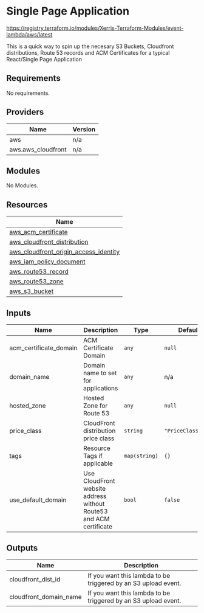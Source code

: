 # Single Page Application

https://registry.terraform.io/modules/Xerris-Terraform-Modules/event-lambda/aws/latest

This is a quick way to spin up the necesary S3 Buckets, Cloudfront distributions, Route 53 records and ACM Certificates for a typical React/Single Page Application

## Requirements

No requirements.

## Providers

| Name | Version |
|------|---------|
| aws | n/a |
| aws.aws\_cloudfront | n/a |

## Modules

No Modules.

## Resources

| Name |
|------|
| [aws_acm_certificate](https://registry.terraform.io/providers/hashicorp/aws/latest/docs/data-sources/acm_certificate) |
| [aws_cloudfront_distribution](https://registry.terraform.io/providers/hashicorp/aws/latest/docs/resources/cloudfront_distribution) |
| [aws_cloudfront_origin_access_identity](https://registry.terraform.io/providers/hashicorp/aws/latest/docs/resources/cloudfront_origin_access_identity) |
| [aws_iam_policy_document](https://registry.terraform.io/providers/hashicorp/aws/latest/docs/data-sources/iam_policy_document) |
| [aws_route53_record](https://registry.terraform.io/providers/hashicorp/aws/latest/docs/resources/route53_record) |
| [aws_route53_zone](https://registry.terraform.io/providers/hashicorp/aws/latest/docs/data-sources/route53_zone) |
| [aws_s3_bucket](https://registry.terraform.io/providers/hashicorp/aws/latest/docs/resources/s3_bucket) |

## Inputs

| Name | Description | Type | Default | Required |
|------|-------------|------|---------|:--------:|
| acm\_certificate\_domain | ACM Certificate Domain | `any` | `null` | no |
| domain\_name | Domain name to set for applications | `any` | n/a | yes |
| hosted\_zone | Hosted Zone for Route 53 | `any` | `null` | no |
| price\_class | CloudFront distribution price class | `string` | `"PriceClass_100"` | no |
| tags | Resource Tags if applicable | `map(string)` | `{}` | no |
| use\_default\_domain | Use CloudFront website address without Route53 and ACM certificate | `bool` | `false` | no |

## Outputs

| Name | Description |
|------|-------------|
| cloudfront\_dist\_id | If you want this lambda to be triggered by an S3 upload event. |
| cloudfront\_domain\_name | If you want this lambda to be triggered by an S3 upload event. |
